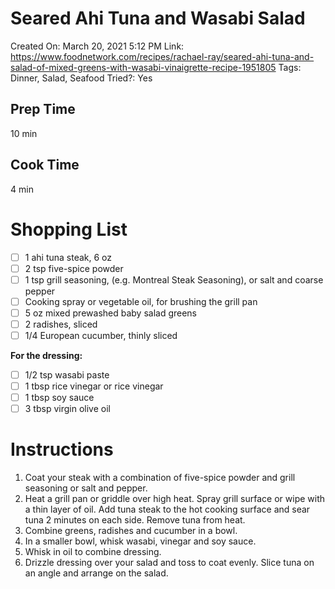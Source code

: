 # Seared Ahi Tuna and Wasabi Salad

Created On: March 20, 2021 5:12 PM
Link: https://www.foodnetwork.com/recipes/rachael-ray/seared-ahi-tuna-and-salad-of-mixed-greens-with-wasabi-vinaigrette-recipe-1951805
Tags: Dinner, Salad, Seafood
Tried?: Yes

## Prep Time

10 min

## Cook Time

4 min

# Shopping List

- [ ]  1 ahi tuna steak, 6 oz
- [ ]  2 tsp five-spice powder
- [ ]  1 tsp grill seasoning, (e.g. Montreal Steak Seasoning), or salt and coarse pepper
- [ ]  Cooking spray or vegetable oil, for brushing the grill pan
- [ ]  5 oz mixed prewashed baby salad greens
- [ ]  2 radishes, sliced
- [ ]  1/4 European cucumber, thinly sliced

**For the dressing:** 

- [ ]  1/2 tsp wasabi paste
- [ ]  1 tbsp rice vinegar or rice vinegar
- [ ]  1 tbsp soy sauce
- [ ]  3 tbsp virgin olive oil

# Instructions

1. Coat your steak with a combination of five-spice powder and grill seasoning or salt and pepper. 
2. Heat a grill pan or griddle over high heat. Spray grill surface or wipe with a thin layer of oil. Add tuna steak to the hot cooking surface and sear tuna 2 minutes on each side. Remove tuna from heat.
3. Combine greens, radishes and cucumber in a bowl. 
4. In a smaller bowl, whisk wasabi, vinegar and soy sauce. 
5. Whisk in oil to combine dressing. 
6. Drizzle dressing over your salad and toss to coat evenly. Slice tuna on an angle and arrange on the salad.